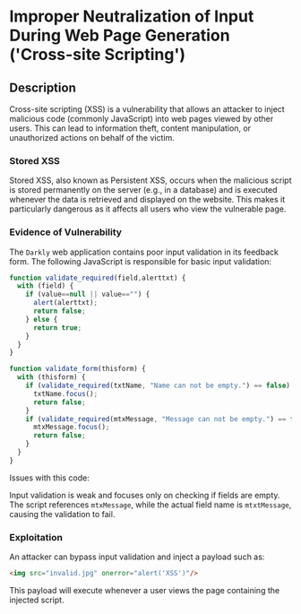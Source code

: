 # Improper Neutralization of Input During Web Page Generation ('Cross-site Scripting')

## Description

Cross-site scripting (XSS) is a vulnerability that allows an attacker to inject malicious code (commonly JavaScript) into web pages viewed by other users. This can lead to information theft, content manipulation, or unauthorized actions on behalf of the victim.

### Stored XSS

Stored XSS, also known as Persistent XSS, occurs when the malicious script is stored permanently on the server (e.g., in a database) and is executed whenever the data is retrieved and displayed on the website. This makes it particularly dangerous as it affects all users who view the vulnerable page.

### Evidence of Vulnerability

The `Darkly` web application contains poor input validation in its feedback form. The following JavaScript is responsible for basic input validation:

```javascript
function validate_required(field,alerttxt) {
  with (field) {
    if (value==null || value=="") {
      alert(alerttxt);
      return false;
    } else {
      return true;
    }
  }
}

function validate_form(thisform) {
  with (thisform) {
    if (validate_required(txtName, "Name can not be empty.") == false) {
      txtName.focus();
      return false;
    }
    if (validate_required(mtxMessage, "Message can not be empty.") == false) {
      mtxMessage.focus();
      return false;
    }
  }
}
```

Issues with this code:

Input validation is weak and focuses only on checking if fields are empty.
The script references `mtxMessage`, while the actual field name is `mtxtMessage`, causing the validation to fail.

### Exploitation

An attacker can bypass input validation and inject a payload such as:

```html
<img src="invalid.jpg" onerror="alert('XSS')"/>
```

This payload will execute whenever a user views the page containing the injected script.